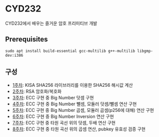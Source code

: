 # CYD232
CYD232에서 배우는 즐거운 암호 프리미티브 개발

## Prerequisites

```
sudo apt install build-essential gcc-multilib g++-multilib libgmp-dev:i386
```

## 구성

- [1주차](1/src/): KISA SHA256 라이브러리를 이용한 SHA256 해시값 계산
- [2주차](2/src/): RSA 암호화/복호화  
- [3주차](3/src/): ECC 구현 중 Big Number 덧셈 구현
- [4주차](4/src/): ECC 구현 중 Big Number 뺄셈, 모듈러 덧셈/뺄셈 연산 구현
- [5주차](5/src/): ECC 구현 중 Big Number 곱셈, 모듈러 곱셈(p256에 대해) 연산 구현
- [6주차](6/src/): ECC 구현 중 Big Number Inversion 연산 구현
- [7주차](7/src/): ECC 구현 중 타원 곡선 위의 덧셈, 두배 연산 구현
- [8주차](8/src/): ECC 구현 중 타원 곡선 위의 곱셈 연산, pubkey 유효성 검증 구현
